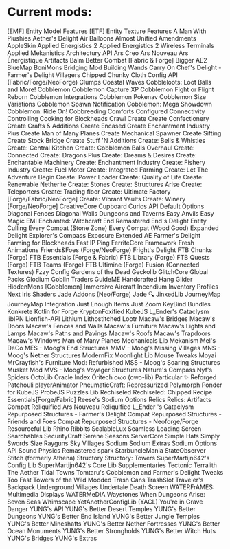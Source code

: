 # Current mods:

[EMF] Entity Model Features
[ETF] Entity Texture Features
A Man With Plushies
Aether's Delight
Air Balloons
Almost Unified
Amendments
AppleSkin
Applied Energistics 2
Applied Energistics 2 Wireless Terminals
Applied Mekanistics
Architectury API
Ars Creo
Ars Nouveau
Ars Énergistique
Artifacts
Balm
Better Combat [Fabric & Forge]
Bigger AE2
BlueMap
BoniMons
Bridging Mod
Building Wands
Carry On
Chef's Delight - Farmer's Delight Villagers
Chipped
Chunky
Cloth Config API (Fabric/Forge/NeoForge)
Clumps
Coastal Waves
Cobbleloots: Loot Balls and More!
Cobblemon
Cobblemon Capture XP
Cobblemon Fight or Flight Reborn
Cobblemon Integrations
Cobblemon Pokenav
Cobblemon Size Variations
Cobblemon Spawn Notification
Cobblemon: Mega Showdown
Cobblemon: Ride On!
Cobbreeding
Comforts
Configured
Connectivity
Controlling
Cooking for Blockheads
Crawl
Create
Create Confectionery
Create Crafts & Additions
Create Encased
Create Enchantment Industry Plus
Create Man of Many Planes
Create Mechanical Spawner
Create Sifting
Create Stock Bridge
Create Stuff 'N Additions
Create: Bells & Whistles
Create: Central Kitchen
Create: Cobblemon Balls Overhaul
Create: Connected
Create: Dragons Plus
Create: Dreams & Desires
Create: Enchantable Machinery
Create: Enchantment Industry
Create: Fishery Industry
Create: Fuel Motor
Create: Integrated Farming
Create: Let The Adventure Begin
Create: Power Loader
Create: Quality of Life
Create: Renewable Netherite
Create: Stones
Create: Structures Arise
Create: Teleporters
Create: Trading floor
Create: Ultimate Factory [Forge/Fabric/NeoForge]
Create: Vibrant Vaults
Create: Winery [Forge/NeoForge]
CreativeCore
Cupboard
Curios API
Default Options
Diagonal Fences
Diagonal Walls
Dungeons and Taverns
Easy Anvils
Easy Magic
EMI
Enchanted: Witchcraft
End Remastered
End's Delight
Entity Culling
Every Compat (Stone Zone)
Every Compat (Wood Good)
Expanded Delight
Explorer's Compass
Exposure
Extended AE
Farmer's Delight
Farming for Blockheads
Fast IP Ping
FerriteCore
Framework
Fresh Animations
Friends&Foes (Forge/NeoForge)
Fright's Delight
FTB Chunks (Forge)
FTB Essentials (Forge & Fabric)
FTB Library (Forge)
FTB Quests (Forge)
FTB Teams (Forge)
FTB Ultimine (Forge)
Fusion (Connected Textures)
Fzzy Config
Gardens of the Dead
Geckolib
GlitchCore
Global Packs
Glodium
Goblin Traders
GuideME
Handcrafted
Hang Glider
HiddenMons [Cobblemon]
Immersive Aircraft
Incendium
Inventory Profiles Next
Iris Shaders
Jade Addons (Neo/Forge)
Jade 🔍
JinxedLib
JourneyMap
JourneyMap Integration
Just Enough Items
Just Zoom
KeyBind Bundles
Konkrete
Kotlin for Forge
KryptonFoxified
KubeJS
L_Ender's Cataclysm
libIPN
Lionfish-API
Lithium
Lithostitched
Lootr
Macaw's Bridges
Macaw's Doors
Macaw's Fences and Walls
Macaw's Furniture
Macaw's Lights and Lamps
Macaw's Paths and Pavings
Macaw's Roofs
Macaw's Trapdoors
Macaw's Windows
Man of Many Planes
Mechanicals Lib
Mekanism
Mel's DeCo
MES - Moog's End Structures
MMV - Moog's Missing Villages
MNS - Moog's Nether Structures
ModernFix
Moonlight Lib
Mouse Tweaks
Moyai
MrCrayfish's Furniture Mod: Refurbished
MSS - Moog's Soaring Structures
Musket Mod
MVS - Moog's Voyager Structures
Nature's Compass
Nyf's Spiders
OctoLib
Oracle Index
Oritech
oωo (owo-lib)
Particular ✨ Reforged
Patchouli
playerAnimator
PneumaticCraft: Repressurized
Polymorph
Ponder for KubeJS
ProbeJS
Puzzles Lib
Rechiseled
Rechiseled: Chipped
Recipe Essentials[Forge/Fabric]
Reese's Sodium Options
Relics
Relics: Artifacts Compat
Reliquified Ars Nouveau
Reliquified L_Ender 's Cataclysm
Repurposed Structures - Farmer's Delight Compat
Repurposed Structures - Friends and Foes Compat
Repurposed Structures - Neoforge/Forge
Resourceful Lib
Rhino
Ribbits
ScalableLux
Seamless Loading Screen 
Searchables
SecurityCraft
Serene Seasons
ServerCore
Simple Hats
Simply Swords
Size Rayguns
Sky Villages
Sodium
Sodium Extras
Sodium Options API
Sound Physics Remastered
spark
StarbuncleMania
StateObserver
Stitch (formerly Athena)
Structory
Structory: Towers
SuperMartijn642's Config Lib
SuperMartijn642's Core Lib
Supplementaries
Tectonic
Terralith
The Aether
Tidal Towns
Tomtaru's Cobblemon and Farmer's Delight Tweaks
Too Fast
Towers of the Wild Modded
Trash Cans
TrashSlot
Traveler's Backpack
Underground Villages
Undertale Death Screen
WATERFrAMES: Multimedia Displays
WATERMeDIA
Waystones
When Dungeons Arise: Seven Seas
Whimscape
YetAnotherConfigLib (YACL)
You're in Grave Danger
YUNG's API
YUNG's Better Desert Temples
YUNG's Better Dungeons
YUNG's Better End Island
YUNG's Better Jungle Temples
YUNG's Better Mineshafts
YUNG's Better Nether Fortresses
YUNG's Better Ocean Monuments
YUNG's Better Strongholds
YUNG's Better Witch Huts
YUNG's Bridges
YUNG's Extras
